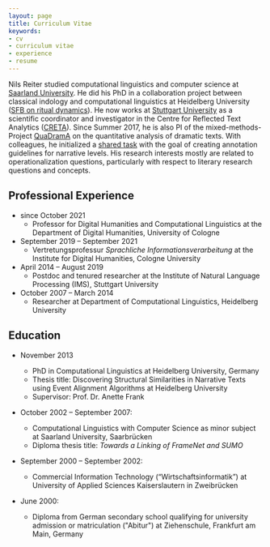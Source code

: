 ```yaml
---
layout: page
title: Curriculum Vitae
keywords:
- cv
- curriculum vitae
- experience
- resume
---
```


Nils Reiter studied computational linguistics and computer science at [Saarland University](https://www.uni-saarland.de/nc/en/home.html). He did his PhD in a collaboration project between classical indology and computational linguistics at Heidelberg University ([SFB on ritual dynamics](http://ritualdynamik.de/index.php?id=1&L=1)). He now works at [Stuttgart University](https://www.uni-stuttgart.de/en/index.html) as a scientific coordinator and investigator in the Centre for Reflected Text Analytics ([CRETA](https://www.creta.uni-stuttgart.de)). Since Summer 2017, he is also PI of the mixed-methods-Project [QuaDramA](https://quadrama.github.io)  on the quantitative analysis of dramatic texts. With colleagues, he initialized a [shared task](https://sharedtasksinthedh.github.io) with the goal of creating annotation guidelines for narrative levels. His research interests mostly are related to operationalization questions, particularly with respect to literary research questions and concepts.


## Professional Experience

- since October 2021
  - Professor for Digital Humanities and Computational Linguistics at the Department of Digital Humanities, University of Cologne
- September 2019 – September 2021
  - Vertretungsprofessur *Sprachliche Informationsverarbeitung* at the Institute for Digital Humanities, Cologne University
- April 2014 – August 2019
  - Postdoc and tenured researcher at the Institute of Natural Language Processing (IMS), Stuttgart University
- October 2007 – March 2014
  - Researcher at Department of Computational Linguistics, Heidelberg University


## Education

- November 2013
  - PhD in Computational Linguistics at Heidelberg University, Germany
  - Thesis title: Discovering Structural Similarities in Narrative Texts using Event Alignment Algorithms at Heidelberg University
  - Supervisor: Prof. Dr. Anette Frank

- October 2002 – September 2007:
  - Computational Linguistics with Computer Science as minor subject at Saarland University, Saarbrücken
  - Diploma thesis title: *Towards a Linking of FrameNet and SUMO*

- September 2000 – September 2002:
  - Commercial Information Technology (“Wirtschaftsinformatik”) at University of Applied Sciences Kaiserslautern in Zweibrücken

- June 2000:
  - Diploma from German secondary school qualifying for university admission or matriculation ("Abitur") at Ziehenschule, Frankfurt am Main, Germany

